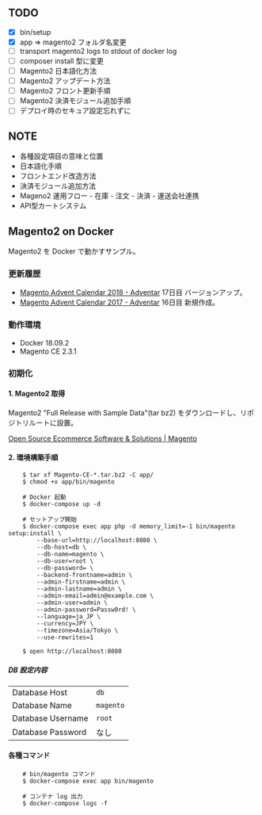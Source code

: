 ## TODO
- [x] bin/setup
- [x] app => magento2 フォルダ名変更
- [ ] transport magento2 logs to stdout of docker log
- [ ] composer install 型に変更
- [ ] Magento2 日本語化方法
- [ ] Magento2 アップデート方法
- [ ] Magento2 フロント更新手順
- [ ] Magento2 決済モジュール追加手順
- [ ] デプロイ時のセキュア設定忘れずに

## NOTE
- 各種設定項目の意味と位置
- 日本語化手順
- フロントエンド改造方法
- 決済モジュール追加方法
- Mageno2 運用フロー
        - 在庫
        - 注文
        - 決済
        - 運送会社連携
- API型カートシステム

## Magento2 on Docker
Magento2 を Docker で動かすサンプル。

### 更新履歴
- [Magento Advent Calendar 2018 - Adventar](https://adventar.org/calendars/3176) 17日目 バージョンアップ。
- [Magento Advent Calendar 2017 - Adventar](https://adventar.org/calendars/2349) 16日目 新規作成。

### 動作環境
- Docker 18.09.2
- Magento CE 2.3.1

### 初期化
#### 1. Magento2 取得
Magento2 "Full Release with Sample Data"(tar bz2) をダウンロードし、リポジトリルートに設置。

[Open Source Ecommerce Software & Solutions | Magento](https://magento.com/tech-resources/download)

#### 2. 環境構築手順

        $ tar xf Magento-CE-*.tar.bz2 -C app/
        $ chmod +x app/bin/magento

        # Docker 起動
        $ docker-compose up -d

        # セットアップ開始
        $ docker-compose exec app php -d memory_limit=-1 bin/magento setup:install \
            --base-url=http://localhost:8080 \
            --db-host=db \
            --db-name=magento \
            --db-user=root \
            --db-password= \
            --backend-frontname=admin \
            --admin-firstname=admin \
            --admin-lastname=admin \
            --admin-email=admin@example.com \
            --admin-user=admin \
            --admin-password=Passw0rd! \
            --language=ja_JP \
            --currency=JPY \
            --timezone=Asia/Tokyo \
            --use-rewrites=1

        $ open http://localhost:8080

##### DB 設定内容

|  |  |
|:--|:--|
| Database Host | `db` |
| Database Name | `magento` |
| Database Username | `root` |
| Database Password | なし |

#### 各種コマンド

        # bin/magento コマンド
        $ docker-compose exec app bin/magento

        # コンテナ log 出力
        $ docker-compose logs -f
